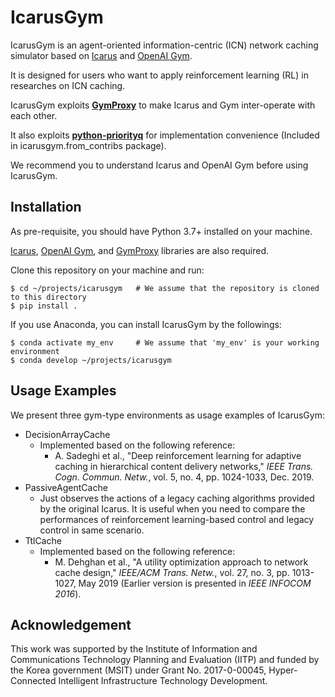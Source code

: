 # IcarusGym

IcarusGym is an agent-oriented information-centric (ICN) network caching simulator based on 
[Icarus](https://icarus-sim.github.io) and [OpenAI Gym](https://gym.openai.com/). 

It is designed for users who want to apply reinforcement learning (RL) in researches on ICN caching. 

IcarusGym exploits **[GymProxy](https://github.com/etri/GymProxy)** to make Icarus and Gym inter-operate with each 
other. 

It also exploits **[python-priorityq](https://github.com/elplatt/python-priorityq)** for implementation 
convenience (Included in icarusgym.from_contribs package).

We recommend you to understand Icarus and OpenAI Gym before using IcarusGym. 

## Installation

As pre-requisite, you should have Python 3.7+ installed on your machine. 

[Icarus](https://icarus-sim.github.io), [OpenAI Gym](https://gym.openai.com/), and 
[GymProxy](https://github.com/etri/GymProxy) libraries are also required. 

Clone this repository on your machine and run: 
    
    $ cd ~/projects/icarusgym   # We assume that the repository is cloned to this directory
    $ pip install . 

If you use Anaconda, you can install IcarusGym by the followings:

    $ conda activate my_env     # We assume that 'my_env' is your working environment
    $ conda develop ~/projects/icarusgym

## Usage Examples

We present three gym-type environments as usage examples of IcarusGym: 
- DecisionArrayCache
    - Implemented based on the following reference: 
        - A. Sadeghi et al., "Deep reinforcement learning for adaptive caching in hierarchical content delivery 
        networks," *IEEE Trans. Cogn. Commun. Netw.*, vol. 5, no. 4, pp. 1024-1033, Dec. 2019.
- PassiveAgentCache
    - Just observes the actions of a legacy caching algorithms provided by the original Icarus. It is useful when you 
    need to compare the performances of reinforcement learning-based control and legacy control in same scenario.
- TtlCache
    - Implemented based on the following reference: 
        - M. Dehghan et al., "A utility optimization approach to network cache design," *IEEE/ACM Trans. Netw.*, vol. 27, 
        no. 3, pp. 1013-1027, May 2019 (Earlier version is presented in *IEEE INFOCOM 2016*).

## Acknowledgement

This work was supported by the Institute of Information and Communications Technology Planning and Evaluation (IITP)
and funded by the Korea government (MSIT) under Grant No. 2017-0-00045, Hyper-Connected Intelligent Infrastructure
Technology Development. 
